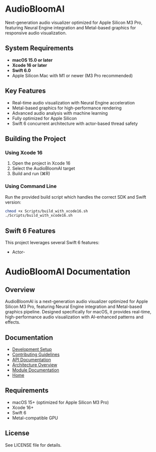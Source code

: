 # AudioBloomAI

Next-generation audio visualizer optimized for Apple Silicon M3 Pro, featuring Neural Engine integration and Metal-based graphics for responsive audio visualization.

## System Requirements

- **macOS 15.0 or later**
- **Xcode 16 or later**
- **Swift 6.0**
- Apple Silicon Mac with M1 or newer (M3 Pro recommended)

## Key Features

- Real-time audio visualization with Neural Engine acceleration
- Metal-based graphics for high-performance rendering
- Advanced audio analysis with machine learning
- Fully optimized for Apple Silicon
- Swift 6 concurrent architecture with actor-based thread safety

## Building the Project

### Using Xcode 16

1. Open the project in Xcode 16
2. Select the AudioBloomAI target
3. Build and run (⌘R)

### Using Command Line

Run the provided build script which handles the correct SDK and Swift version:

```bash
chmod +x Scripts/build_with_xcode16.sh
./Scripts/build_with_xcode16.sh
```

## Swift 6 Features

This project leverages several Swift 6 features:

- Actor-

# AudioBloomAI Documentation

## Overview
AudioBloomAI is a next-generation audio visualizer optimized for Apple Silicon M3 Pro, featuring Neural Engine integration and Metal-based graphics pipeline. Designed specifically for macOS, it provides real-time, high-performance audio visualization with AI-enhanced patterns and effects.

## Documentation
- [Development Setup](https://github.com/noktirnal42/AudioBloomAI/wiki/Development-Setup)
- [Contributing Guidelines](https://github.com/noktirnal42/AudioBloomAI/wiki/Contributing-Guidelines)
- [API Documentation](https://github.com/noktirnal42/AudioBloomAI/wiki/API-Documentation)
- [Architecture Overview](https://github.com/noktirnal42/AudioBloomAI/wiki/Architecture-Overview)
- [Module Documentation](https://github.com/noktirnal42/AudioBloomAI/wiki/Module-Documentation)
- [Home](https://github.com/noktirnal42/AudioBloomAI/wiki)

## Requirements
- macOS 15+ (optimized for Apple Silicon M3 Pro)
- Xcode 16+
- Swift 6
- Metal-compatible GPU

## License
See LICENSE file for details.
